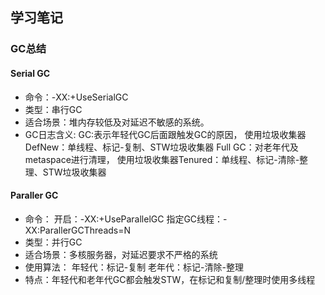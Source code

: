 ## 学习笔记

### GC总结
#### Serial GC 
- 命令：-XX:+UseSerialGC
- 类型：串行GC
- 适合场景：堆内存较低及对延迟不敏感的系统。
- GC日志含义:
	GC:表示年轻代GC后面跟触发GC的原因，
		使用垃圾收集器DefNew：单线程、标记-复制、STW垃圾收集器
	Full GC：对老年代及metaspace进行清理，
		使用垃圾收集器Tenured：单线程、标记-清除-整理、STW垃圾收集器

#### Paraller GC
- 命令：
	开启：-XX:+UseParallelGC
	指定GC线程：-XX:ParallerGCThreads=N
- 类型：并行GC
- 适合场景：多核服务器，对延迟要求不严格的系统
- 使用算法：
	年轻代：标记-复制
	老年代：标记-清除-整理
- 特点：年轻代和老年代GC都会触发STW，在标记和复制/整理时使用多线程

